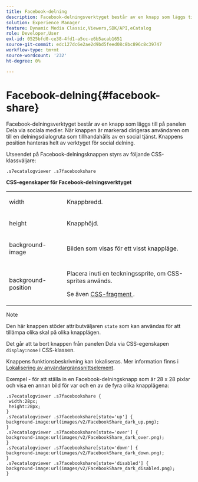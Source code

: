 ```yaml
---
title: Facebook-delning
description: Facebook-delningsverktyget består av en knapp som läggs till på panelen Dela via sociala medier. När knappen är markerad dirigeras användaren om till en delningsdialogruta som tillhandahålls av en social tjänst. Knappens position hanteras helt av verktyget för social delning.
solution: Experience Manager
feature: Dynamic Media Classic,Viewers,SDK/API,eCatalog
role: Developer,User
exl-id: 0525bfd0-ce38-4fd1-a5cc-e6b5acab1651
source-git-commit: edc127dc6e2ae2d9bd5feed08c8bc896c8c39747
workflow-type: tm+mt
source-wordcount: '232'
ht-degree: 0%

---
```


# Facebook-delning{#facebook-share}

Facebook-delningsverktyget består av en knapp som läggs till på panelen Dela via sociala medier. När knappen är markerad dirigeras användaren om till en delningsdialogruta som tillhandahålls av en social tjänst. Knappens position hanteras helt av verktyget för social delning.

<!--<a id="section_ADDF98E91AF24F618289D1682A5FB13A"></a>-->

Utseendet på Facebook-delningsknappen styrs av följande CSS-klassväljare:

```
.s7ecatalogviewer .s7facebookshare
```

**CSS-egenskaper för Facebook-delningsverktyget**

<table id="table_C48C56E696304C9BAFEE71BA9EA9A174"> 
 <tbody> 
  <tr> 
   <td colname="col1"> <p> <span class="codeph"> width </span> </p> </td> 
   <td colname="col2"> <p>Knappbredd. </p> </td> 
  </tr> 
  <tr> 
   <td colname="col1"> <p> <span class="codeph"> height </span> </p> </td> 
   <td colname="col2"> <p>Knapphöjd. </p> </td> 
  </tr> 
  <tr> 
   <td colname="col1"> <p> <span class="codeph"> background-image </span> </p> </td> 
   <td colname="col2"> <p> Bilden som visas för ett visst knappläge. </p> </td> 
  </tr> 
  <tr> 
   <td colname="col1"> <p> <span class="codeph"> background-position </span> </p> </td> 
   <td colname="col2"> <p> Placera inuti en teckningssprite, om CSS-sprites används. </p> <p>Se även <a href="../../../c-html5-s7-aem-asset-viewers/c-html5-20-ecatalog-viewer-about/c-html5-20-ecatalog-viewer-customizingviewer/c-html5-20-ecatalog-viewer-customizingviewer.md#section-9d570f95eb2443aca74c1b02f6e89aff" format="dita" scope="local"> CSS-fragment </a>. </p> </td> 
  </tr> 
 </tbody> 
</table>

>[!NOTE]
>
>Den här knappen stöder attributväljaren `state` som kan användas för att tillämpa olika skal på olika knapplägen.

Det går att ta bort knappen från panelen Dela via CSS-egenskapen `display:none` i CSS-klassen.

Knappens funktionsbeskrivning kan lokaliseras. Mer information finns i [Lokalisering av användargränssnittselement](../../../c-html5-s7-aem-asset-viewers/c-html5-20-ecatalog-viewer-about/c-html5-20-ecatalog-viewer-localization.md#concept-cbfc39344c494eb7b9f6a272cff0cc74).

Exempel - för att ställa in en Facebook-delningsknapp som är 28 x 28 pixlar och visa en annan bild för var och en av de fyra olika knapplägena:

```
.s7ecatalogviewer .s7facebookshare { 
 width:28px; 
 height:28px; 
} 
.s7ecatalogviewer .s7facebookshare[state='up'] { 
background-image:url(images/v2/FacebookShare_dark_up.png); 
} 
.s7ecatalogviewer .s7facebookshare[state='over'] { 
background-image:url(images/v2/FacebookShare_dark_over.png); 
} 
.s7ecatalogviewer .s7facebookshare[state='down'] { 
background-image:url(images/v2/FacebookShare_dark_down.png); 
} 
.s7ecatalogviewer .s7facebookshare[state='disabled'] { 
background-image:url(images/v2/FacebookShare_dark_disabled.png); 
}
```
